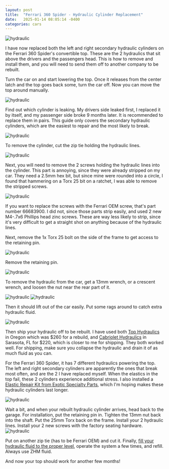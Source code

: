```yaml
---
layout: post
title:  "Ferrari 360 Spider - Hydraulic Cylinder Replacement"
date:   2025-01-14 08:05:14 -0400
categories: cars
---
```


![hydraulic](/images/hydraulic/11.jpg)

I have now replaced both the left and right secondary hydraulic cylinders on the Ferrari 360 Spider's convertible top. These are the 2 hydraulics that sit above the drivers and the passengers head. This is how to remove and install them, and you will need to send them off to another company to be rebuilt. 

Turn the car on and start lowering the top. Once it releases from the center latch and the top goes back some, turn the car off. Now you can move the top around manually. 

![hydraulic](/images/hydraulic/1.jpg)

Find out which cylinder is leaking. My drivers side leaked first, I replaced it by itself, and my passenger side broke 9 months later. It is recommended to replace them in pairs. This guide only covers the secondary hydraulic cylinders, which are the easiest to repair and the most likely to break. 

![hydraulic](/images/hydraulic/5.jpg)

To remove the cylinder, cut the zip tie holding the hydraulic lines. 

![hydraulic](/images/hydraulic/4.jpg)

Next, you will need to remove the 2 screws holding the hydraulic lines into the cylinder. This part is annoying, since they were already stripped on my car. They need a 2.5mm hex bit, but since mine were rounded into a circle, I found that hammering on a Torx 25 bit on a ratchet, I was able to remove the stripped screws. 

![hydraulic](/images/hydraulic/6.jpg)

If you want to replace the screws with the Ferrari OEM screw, that's part number 66683900. I did not, since those parts strip easily, and used 2 new M4-.7x6 Phillips head zinc screws. These are way less likely to strip, since it's very difficult to get a straight shot on anything because of the hydraulic lines. 

Next, remove the 1x Torx 25 bolt on the side of the frame to get access to the retaining pin. 

![hydraulic](/images/hydraulic/7.jpg)

Remove the retaining pin. 

![hydraulic](/images/hydraulic/8.jpg)

To remove the hydraulic from the car, get a 13mm wrench, or a crescent wrench, and loosen the nut near the rear part of it. 

![hydraulic](/images/hydraulic/9.jpg)
![hydraulic](/images/hydraulic/10.jpg)

Then it should lift out of the car easily. Put some rags around to catch extra hydraulic fluid. 

![hydraulic](/images/hydraulic/11.jpg)

Then ship your hydraulic off to be rebuilt. I have used both [Top Hydraulics](https://tophydraulics.com/) in Oregon which was $260 for a rebuild, and [Cabriolet Hydraulics](cabriolethydraulics.com) in Sarasota, FL for $220, which is closer to me for shipping. They both worked well. For shipping, make sure you collapse the hydraulic and drain it of as much fluid as you can. 

For the Ferrari 360 Spider, it has 7 different hydraulics powering the top. The left and right secondary cylinders are apparently the ones that break most often, and are the 2 I have replaced myself. When the elastics in the top fail, these 2 cylinders experience additional stress. I also installed a [Elastic Repair Kit from Exotic Specialty Parts](https://www.exoticspecialtyparts.com/product/esp-elastik/30?cp=true&sa=true&sbp=false&q=false), which I'm hoping makes these hydraulic cylinders last longer. 

![hydraulic](/images/hydraulic/diagram.jpg)

Wait a bit, and when your rebuilt hydraulic cylinder arrives, head back to the garage. 
For installation, put the retaining pin in. 
Tighten the 13mm nut back into the shaft. 
Put the 25mm Torx back on the frame. 
Install your 2 hydraulic lines. 
Install your 2 new screws with the factory seating hardware. 
![hydraulic](/images/hydraulic/2.jpg)

Put on another zip tie (has to be Ferrari OEM) and cut it. 
Finally, [fill your hydraulic fluid to the proper level](https://www.ferrarichat.com/forum/threads/ferrari-360-spider-soft-top-roof-hood-hydraulic-liquid-reservoir-how-to-top-it-up.140091/), operate the system a few times, and refill. Always use ZHM fluid. 

And now your top should work for another few months!
